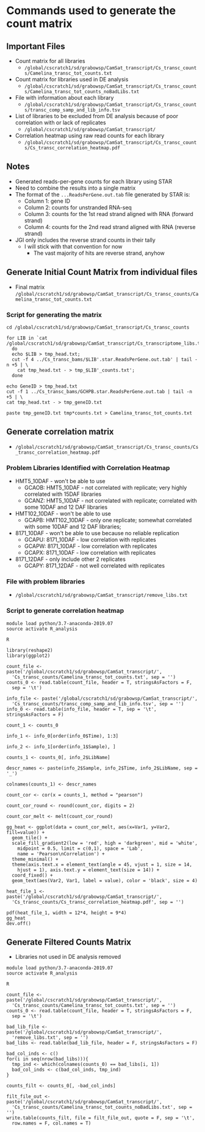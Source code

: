 # Commands used to generate the count matrix

## Important Files
* Count matrix for all libraries
  * `/global/cscratch1/sd/grabowsp/CamSat_transcript/Cs_transc_counts/Camelina_transc_tot_counts.txt`
* Count matrix for libraries used in DE analysis
  * `/global/cscratch1/sd/grabowsp/CamSat_transcript/Cs_transc_counts/Camelina_transc_tot_counts_noBadLibs.txt`
* File with information about each library
  * `/global/cscratch1/sd/grabowsp/CamSat_transcript/Cs_transc_counts/transc_comp_samp_and_lib_info.tsv`
* List of libraries to be excluded from DE analysis because of poor
correlation with or lack of replicates
  * `/global/cscratch1/sd/grabowsp/CamSat_transcript/`
* Correlation heatmap using raw read counts for each library
  * `/global/cscratch1/sd/grabowsp/CamSat_transcript/Cs_transc_counts/Cs_transc_correlation_heatmap.pdf`

## Notes
* Generated reads-per-gene counts for each library using STAR
* Need to combine the results into a single matrix
* The format of the `...ReadsPerGene.out.tab` file generated by STAR is:
  * Column 1: gene ID
  * Column 2: counts for unstranded RNA-seq
  * Column 3: counts for the 1st read strand aligned with RNA (forward strand)
  * Column 4: counts for the 2nd read strand aligned with RNA (reverse strand)
* JGI only includes the reverse strand counts in their tally
  * I will stick with that convention for now 
    * The vast majority of hits are reverse strand, anyhow

## Generate Initial Count Matrix from individual files
* Final matrix
  `/global/cscratch1/sd/grabowsp/CamSat_transcript/Cs_transc_counts/Camelina_transc_tot_counts.txt`
### Script for generating the matrix
```
cd /global/cscratch1/sd/grabowsp/CamSat_transcript/Cs_transc_counts

for LIB in `cat /global/cscratch1/sd/grabowsp/CamSat_transcript/Cs_transcriptome_libs.txt`;
  do
  echo $LIB > tmp_head.txt;
  cut -f 4 ../Cs_transc_bams/$LIB'.star.ReadsPerGene.out.tab' | tail -n +5 | \
    cat tmp_head.txt - > tmp_$LIB'_counts.txt';
  done

echo GeneID > tmp_head.txt
cut -f 1 ../Cs_transc_bams/GCHPB.star.ReadsPerGene.out.tab | tail -n +5 | \
cat tmp_head.txt - > tmp_geneID.txt

paste tmp_geneID.txt tmp*counts.txt > Camelina_transc_tot_counts.txt
``` 

## Generate correlation matrix
* `/global/cscratch1/sd/grabowsp/CamSat_transcript/Cs_transc_counts/Cs_transc_correlation_heatmap.pdf`
### Problem Libraries Identified with Correlation Heatmap
* HMT5_10DAF - won't be able to use
  * GCAOB: HMT5_10DAF - not correlated with replicate; very highly correlated with 15DAF libraries
  * GCANZ: HMT5_10DAF - not correlated with replicate; correlated with some 10DAF and 12 DAF libraries 
* HMT102_10DAF - won't be able to use
  * GCAPB: HMT102_10DAF - only one replicate; somewhat correlated with some 10DAF and 12 DAF libraries; 
* 8171_10DAF - won't be able to use because no reliable replication
  * GCAPU: 8171_10DAF - low correlation with replicates
  * GCAPW: 8171_10DAF - low correlation with replicates
  * GCAPX: 8171_10DAF - low correlation with replicates
* 8171_12DAF - only include other 2 replicates
  * GCAPY: 8171_12DAF - not well correlated with replicates
### File with problem libraries
* `/global/cscratch1/sd/grabowsp/CamSat_transcript/remove_libs.txt`
### Script to generate correlation heatmap
```
module load python/3.7-anaconda-2019.07
source activate R_analysis

R

library(reshape2)
library(ggplot2)

count_file <- paste('/global/cscratch1/sd/grabowsp/CamSat_transcript/', 
  'Cs_transc_counts/Camelina_transc_tot_counts.txt', sep = '')
counts_0 <- read.table(count_file, header = T, stringsAsFactors = F, 
  sep = '\t')

info_file <- paste('/global/cscratch1/sd/grabowsp/CamSat_transcript/', 
  'Cs_transc_counts/transc_comp_samp_and_lib_info.tsv', sep = '')
info_0 <- read.table(info_file, header = T, sep = '\t', stringsAsFactors = F)

count_1 <- counts_0

info_1 <- info_0[order(info_0$Time), 1:3]

info_2 <- info_1[order(info_1$Sample), ]

counts_1 <- counts_0[, info_2$LibName]

descr_names <- paste(info_2$Sample, info_2$Time, info_2$LibName, sep = '_')

colnames(counts_1) <- descr_names

count_cor <- cor(x = counts_1, method = "pearson")

count_cor_round <- round(count_cor, digits = 2)

count_cor_melt <- melt(count_cor_round)

gg_heat <- ggplot(data = count_cor_melt, aes(x=Var1, y=Var2, fill=value)) +
  geom_tile() +
  scale_fill_gradient2(low = 'red', high = 'darkgreen', mid = 'white', 
    midpoint = 0.5, limit = c(0,1), space = 'Lab', 
    name = 'Pearson\nCorrelation') +
  theme_minimal() +
  theme(axis.text.x = element_text(angle = 45, vjust = 1, size = 14, 
    hjust = 1), axis.text.y = element_text(size = 14)) +
  coord_fixed() +
  geom_text(aes(Var2, Var1, label = value), color = 'black', size = 4)

heat_file_1 <- paste('/global/cscratch1/sd/grabowsp/CamSat_transcript/',
  'Cs_transc_counts/Cs_transc_correlation_heatmap.pdf', sep = '')

pdf(heat_file_1, width = 12*4, height = 9*4)
gg_heat
dev.off()
```

## Generate Filtered Counts Matrix
* Libraries not used in DE analysis removed
```
module load python/3.7-anaconda-2019.07
source activate R_analysis

R

count_file <- paste('/global/cscratch1/sd/grabowsp/CamSat_transcript/',
  'Cs_transc_counts/Camelina_transc_tot_counts.txt', sep = '')
counts_0 <- read.table(count_file, header = T, stringsAsFactors = F,
  sep = '\t')

bad_lib_file <- paste('/global/cscratch1/sd/grabowsp/CamSat_transcript/', 
  'remove_libs.txt', sep = '')
bad_libs <- read.table(bad_lib_file, header = F, stringsAsFactors = F)

bad_col_inds <- c()
for(i in seq(nrow(bad_libs))){
  tmp_ind <- which(colnames(counts_0) == bad_libs[i, 1])
  bad_col_inds <- c(bad_col_inds, tmp_ind)
}

counts_filt <- counts_0[, -bad_col_inds]

filt_file_out <- paste('/global/cscratch1/sd/grabowsp/CamSat_transcript/',
  'Cs_transc_counts/Camelina_transc_tot_counts_noBadLibs.txt', sep = '')
write.table(counts_filt, file = filt_file_out, quote = F, sep = '\t', 
  row.names = F, col.names = T)
```


